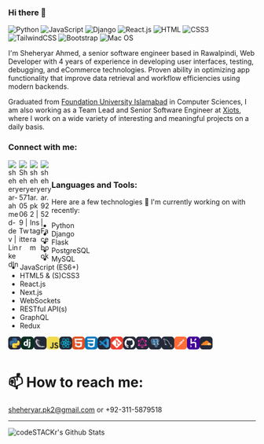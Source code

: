 ### Hi there 👋

![Python](https://img.shields.io/badge/Python-14354C?logo=python&logoColor=white)
![JavaScript](https://img.shields.io/badge/JavaScript-F7DF1E?logo=javascript&logoColor=black)
![Django](https://img.shields.io/badge/Django-092E20?logo=django&logoColor=white)
![React.js](https://img.shields.io/badge/ReactJs-61DAFB??style=for-the-badge&logo=react&logoColor=white)
![HTML](https://img.shields.io/badge/HTML5-E34F26?style=flat-square&logo=html5&logoColor=white)
![CSS3](https://img.shields.io/badge/CSS3-1572B6?style=flat-square&logo=css3&logoColor=white)
![TailwindCSS](https://img.shields.io/badge/Tailwind_CSS-38B2AC?style=flat-square&logo=tailwind-css&logoColor=white)
![Bootstrap](https://img.shields.io/badge/Bootstrap-563D7C?style=flat-square&logo=bootstrap&logoColor=white)
![Mac OS](https://img.shields.io/badge/macOS-000000?style=flat-square&logo=apple&logoColor=white)

I'm Sheheryar Ahmed, a senior software engineer based in Rawalpindi, Web Developer with 4 years of experience in developing user interfaces, testing, debugging, and eCommerce technologies. Proven ability in optimizing app functionality that improve data retrieval and workflow efficiencies using modern backends.

Graduated from [Foundation University Islamabad](https://www.fui.edu.pk/) in Computer Sciences, I am also working as a Team Lead and Senior Software Engineer at [Xiots](https://xiots.io/), where I work on a wide variety of interesting and meaningful projects on a daily basis.

### Connect with me:

[<img align="left" alt="sheheryar-ahmed-dev | LinkedIn" width="22px" src="https://cdn2.iconfinder.com/data/icons/social-media-2285/512/1_Linkedin_unofficial_colored_svg-512.png" />][linkedin]
[<img align="left" alt="Shehery57105069 | Twitter" width="22px" src="https://cdn2.iconfinder.com/data/icons/social-media-2285/512/1_Twitter_colored_svg-512.png" />][twitter]
[<img align="left" alt="sheheryar.pk2 | Instagram" width="22px" src="https://cdn2.iconfinder.com/data/icons/social-media-2285/512/1_Instagram_colored_svg_1-512.png" />][instagram]
[<img align="left" alt="sheheryar.9252 | Facebook" width="22px" src="https://cdn2.iconfinder.com/data/icons/social-media-applications/64/social_media_applications_1-facebook-512.png" />][facebook]

<br />

### Languages and Tools:
Here are a few technologies 🔭 I'm currently working on with recently:

  - Python
  - Django
  - Flask
  - PostgreSQL
  - MySQL
  - JavaScript (ES6+)
  - HTML5 & (S)CSS3
  - React.js
  - Next.js
  - WebSockets
  - RESTful API(s)
  - GraphQL
  - Redux

<img align="left" alt="Python" width="26px" src="https://github.com/tandpfun/skill-icons/blob/main/icons/Python-Dark.svg" />
<img align="left" alt="Django" width="26px" src="https://github.com/tandpfun/skill-icons/blob/main/icons/Django.svg" />
<img align="left" alt="Flask" width="26px" src="https://github.com/tandpfun/skill-icons/blob/main/icons/Flask-Dark.svg" />
<img align="left" alt="JavaScript" width="26px" src="https://github.com/tandpfun/skill-icons/blob/main/icons/JavaScript.svg" />
<img align="left" alt="React" width="26px" src="https://github.com/tandpfun/skill-icons/blob/main/icons/React-Dark.svg" />
<img align="left" alt="HTML5" width="26px" src="https://github.com/tandpfun/skill-icons/blob/main/icons/HTML.svg" />
<img align="left" alt="CSS3" width="26px" src="https://github.com/tandpfun/skill-icons/blob/main/icons/CSS.svg" />
<img align="left" alt="Visual Studio Code" width="26px" src="https://github.com/tandpfun/skill-icons/blob/main/icons/VSCode-Dark.svg" />
<img align="left" alt="Git" width="26px" src="https://github.com/tandpfun/skill-icons/blob/main/icons/Git.svg" />
<img align="left" alt="GitHub" width="26px" src="https://github.com/tandpfun/skill-icons/blob/main/icons/Github-Dark.svg" />
<img align="left" alt="GraphQL" width="26px" src="https://github.com/tandpfun/skill-icons/blob/main/icons/GraphQL-Dark.svg" />
<img align="left" alt="PostgreSQL" width="26px" src="https://github.com/tandpfun/skill-icons/blob/main/icons/PostgreSQL-Dark.svg" />
<img align="left" alt="MySQL" width="26px" src="https://github.com/tandpfun/skill-icons/blob/main/icons/MySQL-Dark.svg" />
<img align="left" alt="Postman" width="26px" src="https://github.com/tandpfun/skill-icons/blob/main/icons/Postman.svg" />
<img align="left" alt="Heroku" width="26px" src="https://github.com/tandpfun/skill-icons/blob/main/icons/Heroku.svg" />
<img align="left" alt="Cloudflare" width="26px" src="https://github.com/tandpfun/skill-icons/blob/main/icons/Cloudflare-Dark.svg" />

<br />
<br />

# 📫 How to reach me: 
sheheryar.pk2@gmail.com or +92-311-5879518
<br />

---
<img align="left" alt="codeSTACKr's Github Stats" src="https://github-readme-stats.vercel.app/api?username=sheheryarahmed-dev&theme=light&show_icons=true&hide_border=true&count_private=true" />

[twitter]: https://twitter.com/Shehery57105069
[facebook]: https://www.facebook.com/sheheryar.9252
[instagram]: https://www.instagram.com/sheheryar.pk2
[linkedin]: https://www.linkedin.com/in/sheheryar-ahmed-dev
